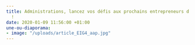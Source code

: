 ```yaml
---
title: Administrations, lancez vos défis aux prochains entrepreneurs d'intérêt général
  !
date: 2020-01-09 11:56:00 +01:00
une-ou-diaporama:
- image: "/uploads/article_EIG4_aap.jpg"
---
```


